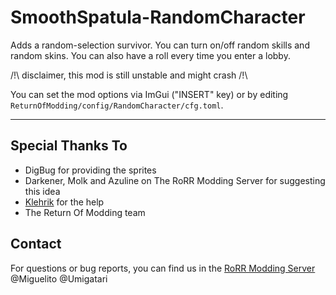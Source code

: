 # SmoothSpatula-RandomCharacter

Adds a random-selection survivor.
You can turn on/off random skills and random skins.
You can also have a roll every time you enter a lobby.

/!\ disclaimer, this mod is still unstable and might crash /!\

You can set the mod options via ImGui ("INSERT" key) or by editing `ReturnOfModding/config/RandomCharacter/cfg.toml`.

---
  
## Special Thanks To
* DigBug for providing the sprites
* Darkener, Molk and Azuline on The RoRR Modding Server for suggesting this idea
* [Klehrik](https://github.com/Klehrik) for the help
* The Return Of Modding team


## Contact
For questions or bug reports, you can find us in the [RoRR Modding Server](https://discord.gg/VjS57cszMq) @Miguelito @Umigatari
